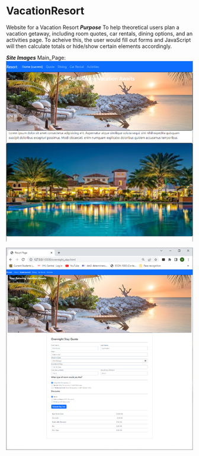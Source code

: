# VacationResort

Website for a Vacation Resort
**_Purpose_**
To help theoretical users plan a vacation getaway, including room quotes, car rentals, dining options, and an activities page. To acheive this, the user would fill out forms and JavaScript will then calculate totals or hide/show certain elements accordingly.

**_Site Images_**
Main_Page:
![Main Page](./images/Index%20screenshot.png "Main page")

![Quote Page](./images/QuoteScreenshot.png "Quote Page")
